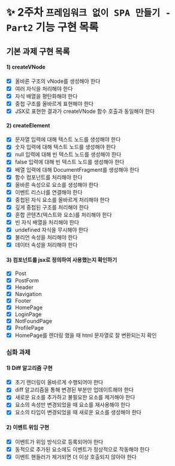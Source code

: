 # ✨ 2주차 `프레임워크 없이 SPA 만들기 - Part2` 기능 구현 목록

## 기본 과제 구현 목록

#### 1) createVNode
- [x] 올바른 구조의 vNode를 생성해야 한다
- [x] 여러 자식을 처리해야 한다
- [x] 자식 배열을 평탄화해야 한다
- [x] 중첩 구조를 올바르게 표현해야 한다
- [x]  JSX로 표현한 결과가 createVNode 함수 호출과 동일해야 한다
  
#### 2) createElement
- [x] 문자열 입력에 대해 텍스트 노드를 생성해야 한다
- [x] 숫자 입력에 대해 텍스트 노드를 생성해야 한다
- [x] null 입력에 대해 빈 텍스트 노드를 생성해야 한다
- [x] false 입력에 대해 빈 텍스트 노드를 생성해야 한다
- [x] 배열 입력에 대해 DocumentFragment를 생성해야 한다
- [x] 함수 컴포넌트를 처리해야 한다
- [x] 올바른 속성으로 요소를 생성해야 한다
- [x] 이벤트 리스너를 연결해야 한다
- [x] 중첩된 자식 요소를 올바르게 처리해야 한다
- [x] 깊게 중첩된 구조를 처리해야 한다
- [x] 혼합 콘텐츠(텍스트와 요소)를 처리해야 한다
- [x] 빈 자식 배열을 처리해야 한다
- [x] undefined 자식을 무시해야 한다
- [x] 불리언 속성을 처리해야 한다
- [x] 데이터 속성을 처리해야 한다

#### 3) 컴포넌트를 jsx로 정의하여 사용했는지 확인하기
- [x] Post
- [x] PostForm
- [x] Header
- [x] Navigation
- [x] Footer
- [x] HomePage
- [x] LoginPage
- [x] NotFoundPage
- [x] ProfilePage
- [x] HomePage를 렌더링 했을 때 html 문자열로 잘 변환되는지 확인

### 심화 과제
#### 1) Diff 알고리즘 구현
- [x] 초기 렌더링이 올바르게 수행되어야 한다
- [x] diff 알고리즘을 통해 변경된 부분만 업데이트해야 한다
- [x] 새로운 요소를 추가하고 불필요한 요소를 제거해야 한다
- [x] 요소의 속성만 변경되었을 때 요소를 재사용해야 한다
- [x] 요소의 타입이 변경되었을 때 새로운 요소를 생성해야 한다
#### 2) 이벤트 위임 구현
- [x] 이벤트가 위임 방식으로 등록되어야 한다
- [x] 동적으로 추가된 요소에도 이벤트가 정상적으로 작동해야 한다
- [x] 이벤트 핸들러가 제거되면 더 이상 호출되지 않아야 한다